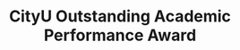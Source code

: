---
title: CityU Outstanding Academic Performance Award
publication: true
start: 2022-09-01
authors: 香港城市大学
---